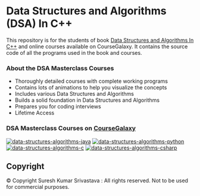 # Data Structures and Algorithms (DSA) In C++

This  repository is for the students of book [Data Structures and Algorithms In C++](http://coursegalaxy.com/course/data-structures-algorithms-c-plus-plus.html) and online courses available on CourseGalaxy. It contains the source code of all the programs used in the book and courses.

### About the DSA Masterclass Courses
 * Thoroughly detailed courses with complete working programs
 * Contains lots of animations to help you visualize the concepts
 * Includes various Data Structures and Algorithms 
 * Builds a solid foundation in Data Structures and Algorithms
 * Prepares you for coding interviews 
 * Lifetime Access

### DSA Masterclass Courses on [CourseGalaxy](http://coursegalaxy.com/)

[![data-structures-algorithms-java](https://user-images.githubusercontent.com/96913690/200234744-14a5ed97-085f-44f3-9298-979c2053c580.jpg)](https://coursegalaxy.usefedora.com/p/data-structures-algorithms-java?coupon_code=GITHUB75PER)
[![data-structures-algorithms-python](https://user-images.githubusercontent.com/96913690/200234827-86aec10a-bfab-4371-91fc-e2be855ff1ff.jpg)](https://coursegalaxy.usefedora.com/p/data-structures-algorithms-python?coupon_code=GITHUB75PER)
[![data-structures-algorithms-c](https://user-images.githubusercontent.com/96913690/200234592-25d33957-0e9e-4cc0-b324-2a73325aca85.jpg)](https://coursegalaxy.usefedora.com/p/data-structures-algorithms-c?coupon_code=GITHUB75PER)
[![data-structures-algorithms-csharp](https://user-images.githubusercontent.com/96913690/200234905-67b85dfd-20c4-4f4b-afd2-e10d3568fff8.jpg)](https://coursegalaxy.usefedora.com/p/data-structures-algorithms-csharp?coupon_code=GITHUB75PER)

## Copyright
© Copyright Suresh Kumar Srivastava : All rights reserved.
Not to be used for commercial purposes.
